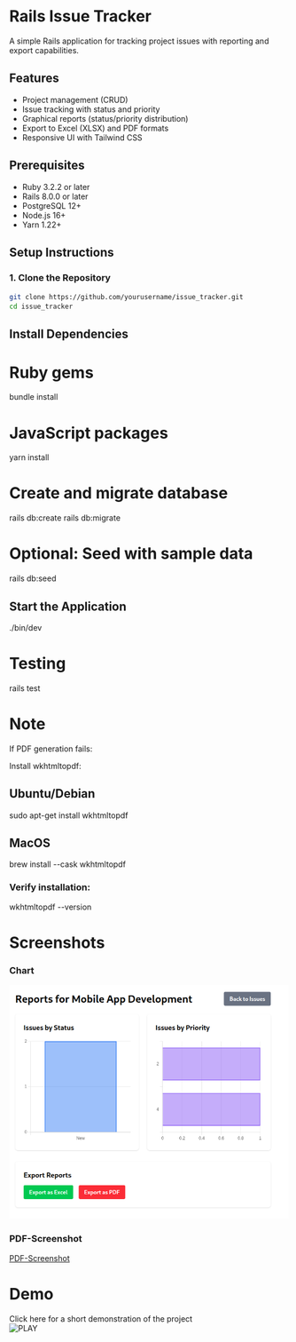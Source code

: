 # Rails Issue Tracker

A simple Rails application for tracking project issues with reporting and export capabilities.

## Features

- Project management (CRUD)
- Issue tracking with status and priority
- Graphical reports (status/priority distribution)
- Export to Excel (XLSX) and PDF formats
- Responsive UI with Tailwind CSS

## Prerequisites

- Ruby 3.2.2 or later
- Rails 8.0.0 or later
- PostgreSQL 12+
- Node.js 16+
- Yarn 1.22+

## Setup Instructions

### 1. Clone the Repository

```bash
git clone https://github.com/yourusername/issue_tracker.git
cd issue_tracker
```

## Install Dependencies

# Ruby gems
bundle install

# JavaScript packages
yarn install

# Create and migrate database
rails db:create
rails db:migrate

# Optional: Seed with sample data
rails db:seed

## Start the Application
./bin/dev

# Testing
rails test

# Note

If PDF generation fails:

Install wkhtmltopdf:

## Ubuntu/Debian
sudo apt-get install wkhtmltopdf

## MacOS
brew install --cask wkhtmltopdf
### Verify installation:

wkhtmltopdf --version

# Screenshots 
### Chart
![Chart](./chart.png)

### PDF-Screenshot
[PDF-Screenshot](./pdf-screeshot.png)

# Demo
Click here for a short demonstration of the project </br>
![PLAY](https://www.canva.com/design/DAGozP3w184/hCK7bC_PcrloITSxadHsrw/edit?utm_content=DAGozP3w184&utm_campaign=designshare&utm_medium=link2&utm_source=sharebutton)